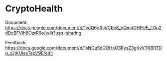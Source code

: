 # CryptoHealth

Document: https://docs.google.com/document/d/1vdQ6gfhiVGbb8_VQmdOHPUF_LOp2dDcBFVIh6OzrR9o/edit?usp=sharing

Feedback: https://docs.google.com/document/d/1sNOu5dOOHaO3PysZ3gKvVTKBR7Dq_s2jKUIesTepV9E/edit

